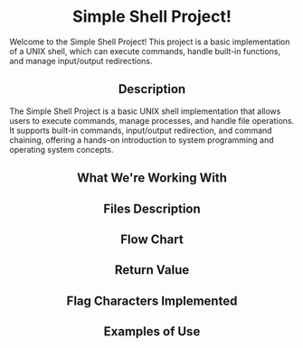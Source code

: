 <h1  align="center"> Simple Shell Project! </h1>
<p>Welcome to the Simple Shell Project! This project is a basic implementation of a UNIX shell, which can execute commands, handle built-in functions, and manage input/output redirections.</p>

<h2 align="center">Description</h2>
<p>The Simple Shell Project is a basic UNIX shell implementation that allows users to execute commands, manage processes, and handle file operations. It supports built-in commands, input/output redirection, and command chaining, offering a hands-on introduction to system programming and operating system concepts.</p>

<h2  align="center">What We're Working With</h2> 
<p></p>

<h2  align="center">Files Description</h2>
<p></p>

<h2  align="center">Flow Chart</h2>
<p></p>

<h2 align="center"> Return Value </h2>
<p></p>

<h2 align="center"> Flag Characters Implemented </h2>
<p></p>

<h2  align="center">Examples of Use</h2>
<p></p>
